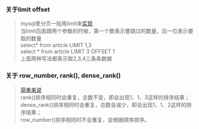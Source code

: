 ### 关于limit offset
> mysql里分页一般用limit来[实现](https://www.cnblogs.com/dongml/p/10953846.html)  
> 当limit后面跟两个参数的时候，第一个数表示要跳过的数量，后一位表示要取的数量  
> select* from article LIMIT 1,3  
> select * from article LIMIT 3 OFFSET 1  
>上面两种写法都表示取2,3,4三条条数据  


### 关于 row_number, rank(), dense_rank() 
> [简单来说](https://zhuanlan.zhihu.com/p/133469603)  
> rank()排序相同时会重复，总数不变，即会出现1、1、3这样的排序结果；  
> dense_rank()排序相同时会重复，总数会减少，即会出现1、1、2这样的排序结果；  
> row_number()排序相同时不会重复，会根据顺序排序。  
